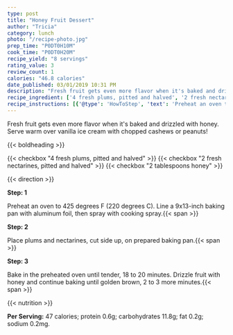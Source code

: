 ```yaml
---
type: post
title: "Honey Fruit Dessert"
author: "Tricia"
category: lunch
photo: "/recipe-photo.jpg"
prep_time: "P0DT0H10M"
cook_time: "P0DT0H20M"
recipe_yield: "8 servings"
rating_value: 3
review_count: 1
calories: "46.8 calories"
date_published: 03/01/2019 10:31 PM
description: "Fresh fruit gets even more flavor when it's baked and drizzled with honey. Serve warm over vanilla ice cream with chopped cashews or peanuts!"
recipe_ingredient: ['4 fresh plums, pitted and halved', '2 fresh nectarines, pitted and halved', '2 tablespoons honey']
recipe_instructions: [{'@type': 'HowToStep', 'text': 'Preheat an oven to 425 degrees F (220 degrees C). Line a 9x13-inch baking pan with aluminum foil, then spray with cooking spray.\n'}, {'@type': 'HowToStep', 'text': 'Place plums and nectarines, cut side up, on prepared baking pan.\n'}, {'@type': 'HowToStep', 'text': 'Bake in the preheated oven until tender, 18 to 20 minutes. Drizzle fruit with honey and continue baking until golden brown, 2 to 3 more minutes.\n'}]
---
```


Fresh fruit gets even more flavor when it's baked and drizzled with honey. Serve warm over vanilla ice cream with chopped cashews or peanuts! 

{{< boldheading >}}

{{< checkbox "4  fresh plums, pitted and halved" >}}
{{< checkbox "2  fresh nectarines, pitted and halved" >}}
{{< checkbox "2 tablespoons honey" >}}


{{< direction >}}

**Step: 1**

Preheat an oven to 425 degrees F (220 degrees C). Line a 9x13-inch baking pan with aluminum foil, then spray with cooking spray.{{< span >}}

**Step: 2**

Place plums and nectarines, cut side up, on prepared baking pan.{{< span >}}

**Step: 3**

Bake in the preheated oven until tender, 18 to 20 minutes. Drizzle fruit with honey and continue baking until golden brown, 2 to 3 more minutes.{{< span >}}

{{< nutrition >}}

**Per Serving:** 47 calories; protein 0.6g; carbohydrates 11.8g; fat 0.2g; sodium 0.2mg.
